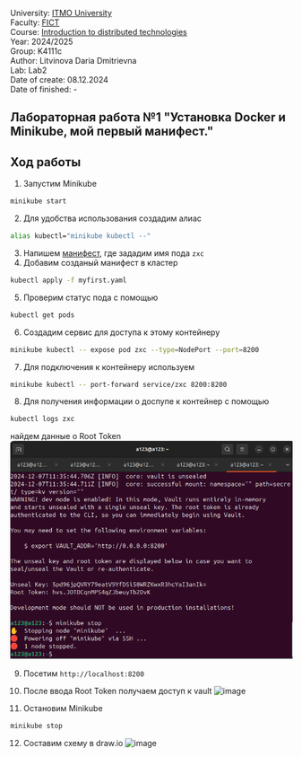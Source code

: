 University: [ITMO University](https://itmo.ru/ru/) \
Faculty: [FICT](https://fict.itmo.ru) \
Course: [Introduction to distributed technologies](https://github.com/itmo-ict-faculty/introduction-to-distributed-technologies) \
Year: 2024/2025 \
Group: K4111c \
Author: Litvinova Daria Dmitrievna \
Lab: Lab2 \
Date of create: 08.12.2024 \
Date of finished: -
## Лабораторная работа №1 "Установка Docker и Minikube, мой первый манифест."
## Ход работы
1) Запустим Minikube
```bash
minikube start
```
2) Для удобства использования создадим алиас
```bash 
alias kubectl="minikube kubectl --"
```
3) Напишем [манифест](myfirst.yml), где зададим имя пода `zxc`
4) Добавим созданый манифест в кластер
```bash 
kubectl apply -f myfirst.yaml
```
5) Проверим статус пода с помощью
```bash
kubectl get pods
```
6) Создадим сервис для доступа к этому контейнеру
```bash
minikube kubectl -- expose pod zxc --type=NodePort --port=8200
```
7) Для подключения к контейнеру используем 
```bash
minikube kubectl -- port-forward service/zxc 8200:8200
 ```
8) Для получения информации о доспупе к контейнер с помощью
```bash
kubectl logs zxc
 ```
найдем данные о Root Token
![image](./images/Root_Token.png)

9) Посетим `http://localhost:8200`

10) После ввода Root Token получаем доступ к vault 
![image](./images/local_host.png)

11) Остановим Minikube
 ```bash
minikube stop
``` 
12) Составим схему в draw.io
![image](./images/local_host.png)

